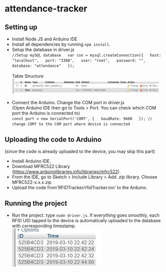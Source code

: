 # attendance-tracker

## Setting up
- Install Node JS and Arduino IDE
- Install all dependencies by running `npm install`.
- Setup the database in driver.js<br/>
`//Setup mySQL database  
var con = mysql.createConnection({  
  host: "localhost",  
  port: "3308",  
  user: "root",  
  password: "",  
  database: "attendance"  
});`<br><br>
Table Structure<br>
![screenshot](screenshots/capture.jpg)<br><br>
- Connect the Arduino. Change the COM port in driver.js <br/>(Open Arduino IDE then go to Tools > Port. You can check which COM port the Arduino is connected to)<br />
 `const port = new SerialPort('COM7', {  
  baudRate: 9600  
}); // change COM7 to the COM port where device is connected `

## Uploading the code to Arduino
(since the code is already uploaded to the device, you may skip this part)
- Install Arduino IDE.
- Download MFRC522 Library (https://www.arduinolibraries.info/libraries/mfrc522). 
- From the IDE, go to Sketch > Include Library > Add .zip library. Choose MFRC522-x.x.x.zip
- Upload the code from'RFIDTracker/rfidTracker.ino' to the Arduino.

## Running the project
- Run the project. type `node driver.js`. If everything goes smoothly, each RFID UID tapped to the device is automatically uploaded to the database with corresponding timestamp.<br>
![sample](screenshots/sample.jpg)
